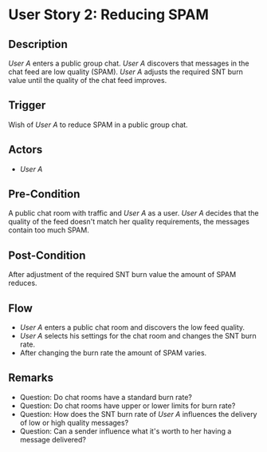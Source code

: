 # User Story 2: Reducing SPAM

## Description

*User A* enters a public group chat. *User A* discovers that messages in the chat
feed are low quality (SPAM). *User A* adjusts the required SNT burn value until the
quality of the chat feed improves.

## Trigger

Wish of *User A* to reduce SPAM in a public group chat.

## Actors

- *User A*

## Pre-Condition

A public chat room with traffic and *User A* as a user. *User A* decides that the
quality of the feed doesn't match her quality requirements, the messages contain
too much SPAM.

## Post-Condition

After adjustment of the required SNT burn value the amount of SPAM reduces.

## Flow

- *User A* enters a public chat room and discovers the low feed quality.
- *User A* selects his settings for the chat room and changes the SNT burn rate.
- After changing the burn rate the amount of SPAM varies.

## Remarks

- Question: Do chat rooms have a standard burn rate?
- Question: Do chat rooms have upper or lower limits for burn rate?
- Question: How does the SNT burn rate of *User A* influences the delivery
  of low or high quality messages?
- Question: Can a sender influence what it's worth to her having a message
  delivered?
